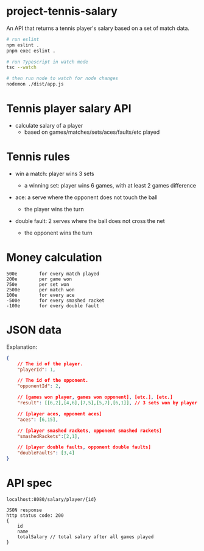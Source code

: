 # project-tennis-salary

An API that returns a tennis player's salary based on a set of match data.

```sh
# run eslint
npm eslint .
pnpm exec eslint .

# run Typescript in watch mode
tsc --watch

# then run node to watch for node changes
nodemon ./dist/app.js
```

# Tennis player salary API

- calculate salary of a player
    - based on games/matches/sets/aces/faults/etc played

# Tennis rules

- win a match: player wins 3 sets
    - a winning set: player wins 6 games, with at least 2 games difference

- ace: a serve where the opponent does not touch the ball
    - the player wins the turn
- double fault: 2 serves where the ball does not cross the net
    - the opponent wins the turn

# Money calculation

```
500e        for every match played
200e        per game won
750e        per set won
2500e       per match won
100e        for every ace
-500e       for every smashed racket
-100e       for every double fault
```

# JSON data

Explanation:

```json
{
    // The id of the player.
    "playerId": 1,

    // The id of the opponent.
    "opponentId": 2,

    // [games won player, games won opponent], [etc.], [etc.]
    "result": [[6,2],[4,6],[7,5],[5,7],[6,1]], // 3 sets won by player

    // [player aces, opponent aces]
    "aces": [6,15],

    // [player smashed rackets, opponent smashed rackets]
    "smashedRackets":[2,1],

    // [player double faults, opponent double faults]
    "doubleFaults": [3,4]
}
```


# API spec

```
localhost:8080/salary/player/{id}

JSON response
http status code: 200
{
    id
    name
    totalSalary // total salary after all games played
}
```
